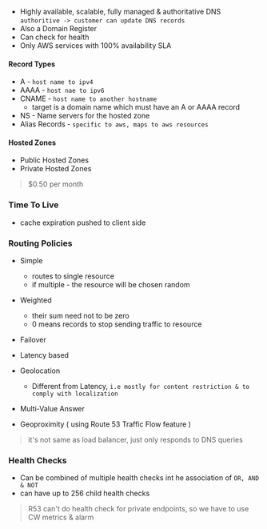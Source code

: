 - Highly available, scalable, fully managed  & authoritative DNS `authoritive -> customer can update DNS records`
- Also a Domain Register
- Can check for health
- Only AWS services with 100% availability SLA


#### Record Types
- A - `host name to ipv4`
- AAAA - `host nae to ipv6`
- CNAME - `host name to another hostname`
	- target is a domain name which must have an A or AAAA record
- NS - Name servers for the hosted zone
- Alias Records - `specific to aws, maps to aws resources`


#### Hosted Zones
- Public Hosted Zones
- Private Hosted Zones
> $0.50 per month

### Time To Live
- cache expiration pushed to client side


### Routing Policies
- Simple
	- routes to single resource
	- if multiple - the resource will be chosen random
- Weighted
	- their sum need not to be zero
	- 0 means records to stop sending traffic to resource
- Failover
- Latency based
-  Geolocation
	- Different from Latency, `i.e mostly for content restriction & to comply with localization`

- Multi-Value Answer
- Geoproximity ( using Route 53 Traffic Flow feature )
> it's not same as load balancer, just only responds to DNS queries



### Health Checks
- Can be combined of multiple health checks int he association of `OR, AND & NOT`
- can have up to 256 child health checks
> R53 can't do health check for private endpoints, so we have to use CW metrics & alarm